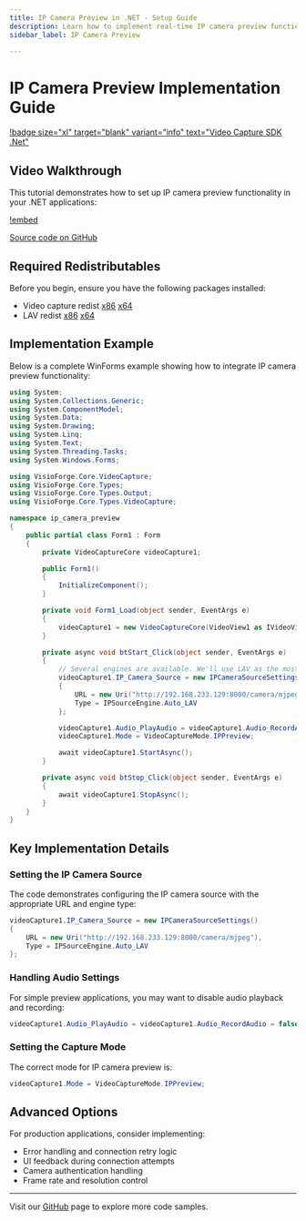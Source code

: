 ```yaml
---
title: IP Camera Preview in .NET - Setup Guide
description: Learn how to implement real-time IP camera preview functionality in your .NET applications. This step-by-step tutorial with complete C# code examples works for WinForms, WPF, and console applications, helping you integrate camera feeds seamlessly.
sidebar_label: IP Camera Preview

---
```


# IP Camera Preview Implementation Guide

[!badge size="xl" target="blank" variant="info" text="Video Capture SDK .Net"](https://www.visioforge.com/video-capture-sdk-net)

## Video Walkthrough

This tutorial demonstrates how to set up IP camera preview functionality in your .NET applications:

[!embed](https://www.youtube.com/embed/9n44ChQJT7s?controls=1)

[Source code on GitHub](https://github.com/visioforge/.Net-SDK-s-samples/tree/master/Video%20Capture%20SDK/_CodeSnippets/ip-camera-preview)

## Required Redistributables  

Before you begin, ensure you have the following packages installed:

- Video capture redist [x86](https://www.nuget.org/packages/VisioForge.DotNet.Core.Redist.VideoCapture.x86/) [x64](https://www.nuget.org/packages/VisioForge.DotNet.Core.Redist.VideoCapture.x64/)
- LAV redist [x86](https://www.nuget.org/packages/VisioForge.DotNet.Core.Redist.LAV.x86/) [x64](https://www.nuget.org/packages/VisioForge.DotNet.Core.Redist.LAV.x64/)

## Implementation Example

Below is a complete WinForms example showing how to integrate IP camera preview functionality:

```csharp
using System;
using System.Collections.Generic;
using System.ComponentModel;
using System.Data;
using System.Drawing;
using System.Linq;
using System.Text;
using System.Threading.Tasks;
using System.Windows.Forms;

using VisioForge.Core.VideoCapture;
using VisioForge.Core.Types;
using VisioForge.Core.Types.Output;
using VisioForge.Core.Types.VideoCapture;

namespace ip_camera_preview
{
    public partial class Form1 : Form
    {
        private VideoCaptureCore videoCapture1;

        public Form1()
        {
            InitializeComponent();
        }

        private void Form1_Load(object sender, EventArgs e)
        {
            videoCapture1 = new VideoCaptureCore(VideoView1 as IVideoView);
        }

        private async void btStart_Click(object sender, EventArgs e)
        {
            // Several engines are available. We'll use LAV as the most compatible. For low latency RTSP playback, use the RTSP Low Latency engine.
            videoCapture1.IP_Camera_Source = new IPCameraSourceSettings()
            {
                URL = new Uri("http://192.168.233.129:8000/camera/mjpeg"),
                Type = IPSourceEngine.Auto_LAV
            };

            videoCapture1.Audio_PlayAudio = videoCapture1.Audio_RecordAudio = false;
            videoCapture1.Mode = VideoCaptureMode.IPPreview;

            await videoCapture1.StartAsync();
        }

        private async void btStop_Click(object sender, EventArgs e)
        {
            await videoCapture1.StopAsync();
        }
    }
}
```

## Key Implementation Details

### Setting the IP Camera Source

The code demonstrates configuring the IP camera source with the appropriate URL and engine type:

```csharp
videoCapture1.IP_Camera_Source = new IPCameraSourceSettings()
{
    URL = new Uri("http://192.168.233.129:8000/camera/mjpeg"),
    Type = IPSourceEngine.Auto_LAV
};
```

### Handling Audio Settings

For simple preview applications, you may want to disable audio playback and recording:

```csharp
videoCapture1.Audio_PlayAudio = videoCapture1.Audio_RecordAudio = false;
```

### Setting the Capture Mode

The correct mode for IP camera preview is:

```csharp
videoCapture1.Mode = VideoCaptureMode.IPPreview;
```

## Advanced Options

For production applications, consider implementing:

- Error handling and connection retry logic
- UI feedback during connection attempts
- Camera authentication handling
- Frame rate and resolution control

---

Visit our [GitHub](https://github.com/visioforge/.Net-SDK-s-samples) page to explore more code samples.
